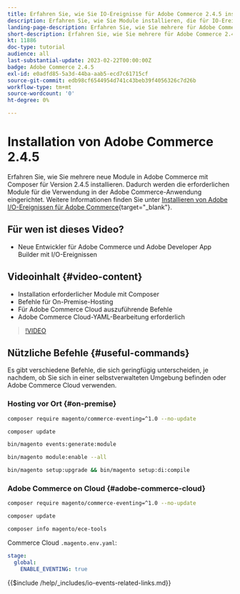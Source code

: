 ```yaml
---
title: Erfahren Sie, wie Sie IO-Ereignisse für Adobe Commerce 2.4.5 installieren.
description: Erfahren Sie, wie Sie Module installieren, die für IO-Ereignisse in Adobe Commerce 2.4.5 zur Verwendung in Adobe Developer App Builder erforderlich sind
landing-page-description: Erfahren Sie, wie Sie mehrere für Adobe Commerce 2.4.5 erforderliche Module mithilfe von Composer installieren.
short-description: Erfahren Sie, wie Sie mehrere für Adobe Commerce 2.4.5 erforderliche Module mithilfe von Composer installieren.
kt: 11886
doc-type: tutorial
audience: all
last-substantial-update: 2023-02-22T00:00:00Z
badge: Adobe Commerce 2.4.5
exl-id: e0adfd85-5a3d-44ba-aab5-ecd7c61715cf
source-git-commit: edb98cf6544954d741c43beb39f4056326c7d26b
workflow-type: tm+mt
source-wordcount: '0'
ht-degree: 0%

---
```


# Installation von Adobe Commerce 2.4.5

Erfahren Sie, wie Sie mehrere neue Module in Adobe Commerce mit Composer für Version 2.4.5 installieren. Dadurch werden die erforderlichen Module für die Verwendung in der Adobe Commerce-Anwendung eingerichtet. Weitere Informationen finden Sie unter [Installieren von Adobe I/O-Ereignissen für Adobe Commerce](https://developer.adobe.com/commerce/events/get-started/installation/){target="_blank"}.

## Für wen ist dieses Video?

* Neue Entwickler für Adobe Commerce und Adobe Developer App Builder mit I/O-Ereignissen

## Videoinhalt {#video-content}

* Installation erforderlicher Module mit Composer
* Befehle für On-Premise-Hosting
* Für Adobe Commerce Cloud auszuführende Befehle
* Adobe Commerce Cloud-YAML-Bearbeitung erforderlich

>[!VIDEO](https://video.tv.adobe.com/v/3415794?quality=12&learn=on)

## Nützliche Befehle {#useful-commands}

Es gibt verschiedene Befehle, die sich geringfügig unterscheiden, je nachdem, ob Sie sich in einer selbstverwalteten Umgebung befinden oder Adobe Commerce Cloud verwenden.

### Hosting vor Ort {#on-premise}

```bash
composer require magento/commerce-eventing=^1.0 --no-update

composer update

bin/magento events:generate:module

bin/magento module:enable --all

bin/magento setup:upgrade && bin/magento setup:di:compile
```

### Adobe Commerce on Cloud {#adobe-commerce-cloud}

```bash
composer require magento/commerce-eventing=^1.0 --no-update

composer update

composer info magento/ece-tools
```

Commerce Cloud `.magento.env.yaml`:

```yaml
stage:
  global:
    ENABLE_EVENTING: true
```

{{$include /help/_includes/io-events-related-links.md}}
